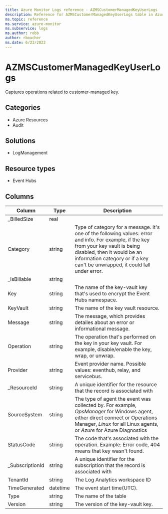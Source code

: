 ```yaml
---
title: Azure Monitor Logs reference - AZMSCustomerManagedKeyUserLogs
description: Reference for AZMSCustomerManagedKeyUserLogs table in Azure Monitor Logs.
ms.topic: reference
ms.service: azure-monitor
ms.subservice: logs
ms.author: robb
author: rboucher
ms.date: 6/23/2023
---
```


# AZMSCustomerManagedKeyUserLogs

 Captures operations related to customer-managed key.

## Categories

- Azure Resources
- Audit
## Solutions

- LogManagement
## Resource types

- Event Hubs




## Columns

| Column | Type | Description |
| --- | --- | --- |
| _BilledSize | real |  |
| Category | string | Type of category for a message. It's one of the following values: error and info. For example, if the key from your key vault is being disabled, then it would be an information category or if a key can't be unwrapped, it could fall under error. |
| _IsBillable | string |  |
| Key | string | The name of the key-vault key that's used to encrypt the Event Hubs namespace. |
| KeyVault | string | The name of the key vault resource. |
| Message | string | The message, which provides detailes about an error or informational message. |
| Operation | string | The operation that's performed on the key in your key vault. For example, disable/enable the key, wrap, or unwrap. |
| Provider | string | Event provider name. Possible values: eventhub, relay, and servicebus. |
| _ResourceId | string | A unique identifier for the resource that the record is associated with |
| SourceSystem | string | The type of agent the event was collected by. For example, *OpsManager* for Windows agent, either direct connect or Operations Manager, *Linux* for all Linux agents, or *Azure* for Azure Diagnostics |
| StatusCode | string | The code that's associated with the operation. Example: Error code, 404 means that key wasn't found. |
| _SubscriptionId | string | A unique identifier for the subscription that the record is associated with |
| TenantId | string | The Log Analytics workspace ID |
| TimeGenerated | datetime | The event start time(UTC). |
| Type | string | The name of the table |
| Version | string | The version of the key-vault key. |

